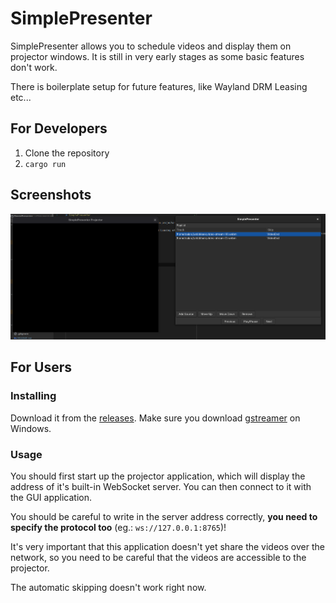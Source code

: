 # SimplePresenter

SimplePresenter allows you to schedule videos and display them on projector windows. It is still in very early stages as some basic features don't work.

There is boilerplate setup for future features, like Wayland DRM Leasing etc...

## For Developers

1. Clone the repository
2. ```cargo run```

## Screenshots

![Screenshot](docs/screenshot1.png)

## For Users

### Installing

Download it from the [releases](releases). Make sure you download [gstreamer](https://gstreamer.freedesktop.org/download/#windows) on Windows.

### Usage

You should first start up the projector application, which will display the address of it's built-in WebSocket server.
You can then connect to it with the GUI application.

You should be careful to write in the server address correctly, **you need to specify the protocol too** (eg.: `ws://127.0.0.1:8765`)!

It's very important that this application doesn't yet share the videos over the network, so you need to be careful that the videos are accessible to the projector.

The automatic skipping doesn't work right now.
